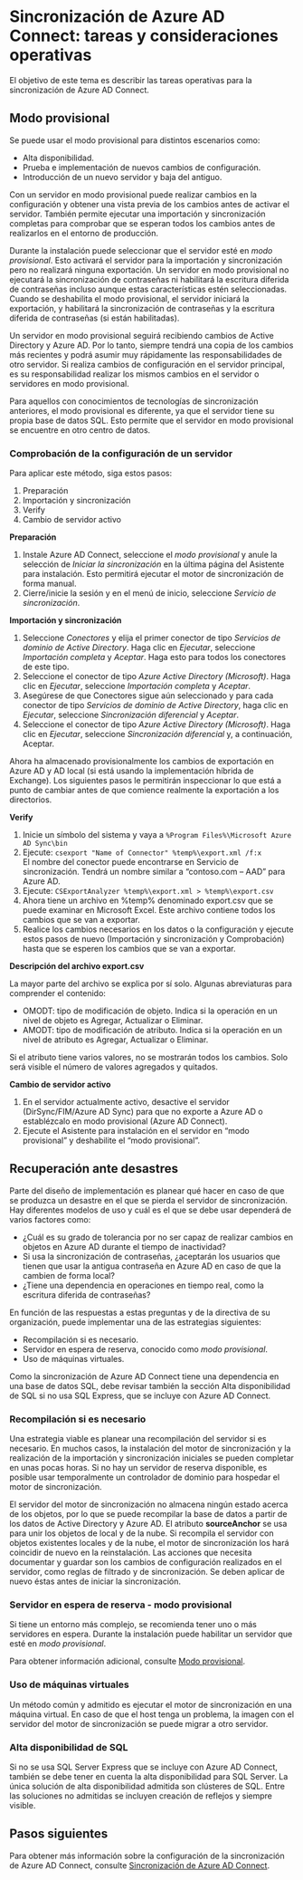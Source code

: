 <properties
   pageTitle="Sincronización de Azure AD Connect: tareas y consideraciones operativas"
   description="En este tema se describen las tareas operativas para la sincronización de Azure AD Connect y cómo prepararse para el funcionamiento de este componente."
   services="active-directory"
   documentationCenter=""
   authors="AndKjell"
   manager="msStevenPo"
   editor=""/>

<tags
   ms.service="active-directory"
   ms.devlang="na"
   ms.topic="article"
   ms.tgt_pltfrm="na"
   ms.workload="identity"
   ms.date="09/08/2015"
   ms.author="andkjell"/>

# Sincronización de Azure AD Connect: tareas y consideraciones operativas
El objetivo de este tema es describir las tareas operativas para la sincronización de Azure AD Connect.

## Modo provisional
Se puede usar el modo provisional para distintos escenarios como:

-	Alta disponibilidad.
-	Prueba e implementación de nuevos cambios de configuración.
-	Introducción de un nuevo servidor y baja del antiguo.

Con un servidor en modo provisional puede realizar cambios en la configuración y obtener una vista previa de los cambios antes de activar el servidor. También permite ejecutar una importación y sincronización completas para comprobar que se esperan todos los cambios antes de realizarlos en el entorno de producción.

Durante la instalación puede seleccionar que el servidor esté en *modo provisional*. Esto activará el servidor para la importación y sincronización pero no realizará ninguna exportación. Un servidor en modo provisional no ejecutará la sincronización de contraseñas ni habilitará la escritura diferida de contraseñas incluso aunque estas características estén seleccionadas. Cuando se deshabilita el modo provisional, el servidor iniciará la exportación, y habilitará la sincronización de contraseñas y la escritura diferida de contraseñas (si están habilitadas).

Un servidor en modo provisional seguirá recibiendo cambios de Active Directory y Azure AD. Por lo tanto, siempre tendrá una copia de los cambios más recientes y podrá asumir muy rápidamente las responsabilidades de otro servidor. Si realiza cambios de configuración en el servidor principal, es su responsabilidad realizar los mismos cambios en el servidor o servidores en modo provisional.

Para aquellos con conocimientos de tecnologías de sincronización anteriores, el modo provisional es diferente, ya que el servidor tiene su propia base de datos SQL. Esto permite que el servidor en modo provisional se encuentre en otro centro de datos.

### Comprobación de la configuración de un servidor
Para aplicar este método, siga estos pasos:

1. Preparación
2. Importación y sincronización
3. Verify
4. Cambio de servidor activo

**Preparación**

1. Instale Azure AD Connect, seleccione el *modo provisional* y anule la selección de *Iniciar la sincronización* en la última página del Asistente para instalación. Esto permitirá ejecutar el motor de sincronización de forma manual.
2. Cierre/inicie la sesión y en el menú de inicio, seleccione *Servicio de sincronización*.

**Importación y sincronización**

1. Seleccione *Conectores* y elija el primer conector de tipo *Servicios de dominio de Active Directory*. Haga clic en *Ejecutar*, seleccione *Importación completa* y *Aceptar*. Haga esto para todos los conectores de este tipo.
2. Seleccione el conector de tipo *Azure Active Directory (Microsoft)*. Haga clic en *Ejecutar*, seleccione *Importación completa* y *Aceptar*.
4. Asegúrese de que Conectores sigue aún seleccionado y para cada conector de tipo *Servicios de dominio de Active Directory*, haga clic en *Ejecutar*, seleccione *Sincronización diferencial* y *Aceptar*.
5. Seleccione el conector de tipo *Azure Active Directory (Microsoft)*. Haga clic en *Ejecutar*, seleccione *Sincronización diferencial* y, a continuación, Aceptar.

Ahora ha almacenado provisionalmente los cambios de exportación en Azure AD y AD local (si está usando la implementación híbrida de Exchange). Los siguientes pasos le permitirán inspeccionar lo que está a punto de cambiar antes de que comience realmente la exportación a los directorios.

**Verify**

1. Inicie un símbolo del sistema y vaya a `%Program Files%\Microsoft Azure AD Sync\bin`
2. Ejecute: `csexport "Name of Connector" %temp%\export.xml /f:x`<BR/> El nombre del conector puede encontrarse en Servicio de sincronización. Tendrá un nombre similar a “contoso.com – AAD” para Azure AD.
3. Ejecute: `CSExportAnalyzer %temp%\export.xml > %temp%\export.csv`
4. Ahora tiene un archivo en %temp% denominado export.csv que se puede examinar en Microsoft Excel. Este archivo contiene todos los cambios que se van a exportar.
5. Realice los cambios necesarios en los datos o la configuración y ejecute estos pasos de nuevo (Importación y sincronización y Comprobación) hasta que se esperen los cambios que se van a exportar.

**Descripción del archivo export.csv**

La mayor parte del archivo se explica por sí solo. Algunas abreviaturas para comprender el contenido:

- OMODT: tipo de modificación de objeto. Indica si la operación en un nivel de objeto es Agregar, Actualizar o Eliminar.
- AMODT: tipo de modificación de atributo. Indica si la operación en un nivel de atributo es Agregar, Actualizar o Eliminar.

Si el atributo tiene varios valores, no se mostrarán todos los cambios. Solo será visible el número de valores agregados y quitados.

**Cambio de servidor activo**

1. En el servidor actualmente activo, desactive el servidor (DirSync/FIM/Azure AD Sync) para que no exporte a Azure AD o establézcalo en modo provisional (Azure AD Connect).
2. Ejecute el Asistente para instalación en el servidor en “modo provisional” y deshabilite el “modo provisional”.

## Recuperación ante desastres
Parte del diseño de implementación es planear qué hacer en caso de que se produzca un desastre en el que se pierda el servidor de sincronización. Hay diferentes modelos de uso y cuál es el que se debe usar dependerá de varios factores como:

-	¿Cuál es su grado de tolerancia por no ser capaz de realizar cambios en objetos en Azure AD durante el tiempo de inactividad?
-	Si usa la sincronización de contraseñas, ¿aceptarán los usuarios que tienen que usar la antigua contraseña en Azure AD en caso de que la cambien de forma local?
-	¿Tiene una dependencia en operaciones en tiempo real, como la escritura diferida de contraseñas?

En función de las respuestas a estas preguntas y de la directiva de su organización, puede implementar una de las estrategias siguientes:

-	Recompilación si es necesario.
-	Servidor en espera de reserva, conocido como *modo provisional*.
-	Uso de máquinas virtuales.

Como la sincronización de Azure AD Connect tiene una dependencia en una base de datos SQL, debe revisar también la sección Alta disponibilidad de SQL si no usa SQL Express, que se incluye con Azure AD Connect.

### Recompilación si es necesario
Una estrategia viable es planear una recompilación del servidor si es necesario. En muchos casos, la instalación del motor de sincronización y la realización de la importación y sincronización iniciales se pueden completar en unas pocas horas. Si no hay un servidor de reserva disponible, es posible usar temporalmente un controlador de dominio para hospedar el motor de sincronización.

El servidor del motor de sincronización no almacena ningún estado acerca de los objetos, por lo que se puede recompilar la base de datos a partir de los datos de Active Directory y Azure AD. El atributo **sourceAnchor** se usa para unir los objetos de local y de la nube. Si recompila el servidor con objetos existentes locales y de la nube, el motor de sincronización los hará coincidir de nuevo en la reinstalación. Las acciones que necesita documentar y guardar son los cambios de configuración realizados en el servidor, como reglas de filtrado y de sincronización. Se deben aplicar de nuevo éstas antes de iniciar la sincronización.

### Servidor en espera de reserva - modo provisional
Si tiene un entorno más complejo, se recomienda tener uno o más servidores en espera. Durante la instalación puede habilitar un servidor que esté en *modo provisional*.

Para obtener información adicional, consulte [Modo provisional](#staging-mode).

### Uso de máquinas virtuales
Un método común y admitido es ejecutar el motor de sincronización en una máquina virtual. En caso de que el host tenga un problema, la imagen con el servidor del motor de sincronización se puede migrar a otro servidor.

### Alta disponibilidad de SQL
Si no se usa SQL Server Express que se incluye con Azure AD Connect, también se debe tener en cuenta la alta disponibilidad para SQL Server. La única solución de alta disponibilidad admitida son clústeres de SQL. Entre las soluciones no admitidas se incluyen creación de reflejos y siempre visible.

## Pasos siguientes
Para obtener más información sobre la configuración de la sincronización de Azure AD Connect, consulte [Sincronización de Azure AD Connect](active-directory-aadconnectsync-whatis.md).

<!---HONumber=Sept15_HO2-->